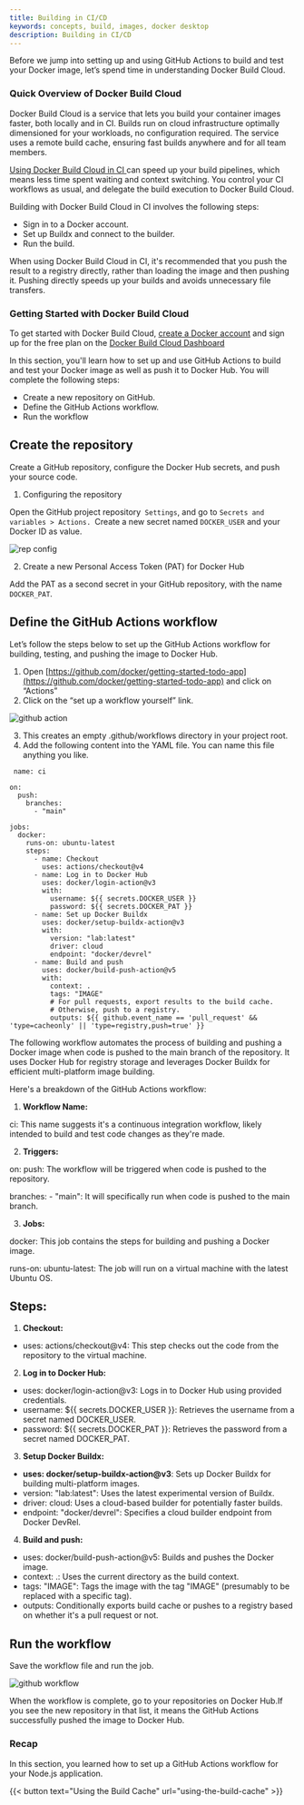 ```yaml
---
title: Building in CI/CD
keywords: concepts, build, images, docker desktop
description: Building in CI/CD
---
```


Before we jump into setting up and using GitHub Actions to build and test your Docker image, let’s spend time in understanding Docker Build Cloud.


### Quick Overview of Docker Build Cloud

Docker Build Cloud is a service that lets you build your container images faster, both locally and in CI. Builds run on cloud infrastructure optimally dimensioned for your workloads, no configuration required. The service uses a remote build cache, ensuring fast builds anywhere and for all team members.

[Using Docker Build Cloud in CI ](https://docs.docker.com/build/cloud/ci/)can speed up your build pipelines, which means less time spent waiting and context switching. You control your CI workflows as usual, and delegate the build execution to Docker Build Cloud.

Building with Docker Build Cloud in CI involves the following steps:



* Sign in to a Docker account.
* Set up Buildx and connect to the builder.
* Run the build.

When using Docker Build Cloud in CI, it's recommended that you push the result to a registry directly, rather than loading the image and then pushing it. Pushing directly speeds up your builds and avoids unnecessary file transfers.


### Getting Started with Docker Build Cloud

To get started with Docker Build Cloud, [create a Docker account](https://docs.docker.com/docker-id/) and sign up for the free plan on the [Docker Build Cloud Dashboard](https://build.docker.com/?_gl=1*16b5dz9*_ga*MTYxMTUxMzkzOS4xNjgzNTM0MTcw*_ga_XJWPQMJYHQ*MTcwNzIzNDgxMi42MTMuMS4xNzA3MjM2ODQzLjcuMC4w)

In this section, you'll learn how to set up and use GitHub Actions to build and test your Docker image as well as push it to Docker Hub. You will complete the following steps:



* Create a new repository on GitHub.
* Define the GitHub Actions workflow.
* Run the workflow


## Create the repository

Create a GitHub repository, configure the Docker Hub secrets, and push your source code.



1. Configuring the repository

Open the GitHub project repository` Settings`, and go to `Secrets and variables > Actions. `Create a new secret named `DOCKER_USER` and your Docker ID as value.

![rep config](configuring-repo.png)

2. Create a new Personal Access Token (PAT) for Docker Hub

Add the PAT as a second secret in your GitHub repository, with the name` DOCKER_PAT`.


## Define the GitHub Actions workflow

Let’s follow the steps below to set up the GitHub Actions workflow for building, testing, and pushing the image to Docker Hub. 



1. Open [https://github.com/docker/getting-started-todo-app](https://github.com/docker/getting-started-todo-app) and click on “Actions”
2.  Click on the “set up a workflow yourself” link.

![github action](github_action.png)

3. This creates an empty  .github/workflows directory in your project root.
4. Add the following content into the YAML file. You can name this file anything you like.

```console
 name: ci

on:
  push:
    branches:
      - "main"

jobs:
  docker:
    runs-on: ubuntu-latest
    steps:
      - name: Checkout
        uses: actions/checkout@v4
      - name: Log in to Docker Hub
        uses: docker/login-action@v3
        with:
          username: ${{ secrets.DOCKER_USER }}
          password: ${{ secrets.DOCKER_PAT }}
      - name: Set up Docker Buildx
        uses: docker/setup-buildx-action@v3
        with:
          version: "lab:latest"
          driver: cloud
          endpoint: "docker/devrel"
      - name: Build and push
        uses: docker/build-push-action@v5
        with:
          context: .
          tags: "IMAGE"
          # For pull requests, export results to the build cache.
          # Otherwise, push to a registry.
          outputs: ${{ github.event_name == 'pull_request' && 'type=cacheonly' || 'type=registry,push=true' }}
```

The following workflow automates the process of building and pushing a Docker image when code is pushed to the main branch of the repository. It uses Docker Hub for registry storage and leverages Docker Buildx for efficient multi-platform image building.

Here's a breakdown of the GitHub Actions workflow:



1. **Workflow Name:**

ci: This name suggests it's a continuous integration workflow, likely intended to build and test code changes as they're made.



2. **Triggers:**

on: push: The workflow will be triggered when code is pushed to the repository.

branches: - "main": It will specifically run when code is pushed to the main branch.



3. **Jobs:**

docker: This job contains the steps for building and pushing a Docker image.

runs-on: ubuntu-latest: The job will run on a virtual machine with the latest Ubuntu OS.


## Steps:



1. **Checkout:**
* uses: actions/checkout@v4: This step checks out the code from the repository to the virtual machine.
2. **Log in to Docker Hub:**
* uses: docker/login-action@v3: Logs in to Docker Hub using provided credentials.
* username: ${{ secrets.DOCKER_USER }}: Retrieves the username from a secret named DOCKER_USER.
* password: ${{ secrets.DOCKER_PAT }}: Retrieves the password from a secret named DOCKER_PAT.
3. **Setup Docker Buildx:**
* **uses: docker/setup-buildx-action@v3**: Sets up Docker Buildx for building multi-platform images.
* version: "lab:latest": Uses the latest experimental version of Buildx.
* driver: cloud: Uses a cloud-based builder for potentially faster builds.
* endpoint: "docker/devrel": Specifies a cloud builder endpoint from Docker DevRel.
4. **Build and push:**
* uses: docker/build-push-action@v5: Builds and pushes the Docker image.
* context: .: Uses the current directory as the build context.
* tags: "IMAGE": Tags the image with the tag "IMAGE" (presumably to be replaced with a specific tag).
* outputs: Conditionally exports build cache or pushes to a registry based on whether it's a pull request or not.


## Run the workflow

Save the workflow file and run the job.

![github workflow](github_workflow.png)

When the workflow is complete, go to your repositories on Docker Hub.If you see the new repository in that list, it means the GitHub Actions successfully pushed the image to Docker Hub.


### Recap

In this section, you learned how to set up a GitHub Actions workflow for your Node.js application.


{{< button text="Using the Build Cache" url="using-the-build-cache" >}}
